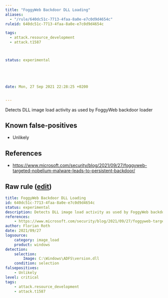 ```yaml
---
title: "FoggyWeb Backdoor DLL Loading"
aliases:
  - "/rule/640dc51c-7713-4faa-8a0e-e7c0d9d4654c"
ruleid: 640dc51c-7713-4faa-8a0e-e7c0d9d4654c

tags:
  - attack.resource_development
  - attack.t1587



status: experimental





date: Mon, 27 Sep 2021 22:28:25 +0200


---
```


Detects DLL image load activity as used by FoggyWeb backdoor loader

<!--more-->


## Known false-positives

* Unlikely



## References

* https://www.microsoft.com/security/blog/2021/09/27/foggyweb-targeted-nobelium-malware-leads-to-persistent-backdoor/


## Raw rule ([edit](https://github.com/SigmaHQ/sigma/edit/master/rules/windows/image_load/image_load_foggyweb_nobelium.yml))
```yaml
title: FoggyWeb Backdoor DLL Loading
id: 640dc51c-7713-4faa-8a0e-e7c0d9d4654c
status: experimental
description: Detects DLL image load activity as used by FoggyWeb backdoor loader
references:
    - https://www.microsoft.com/security/blog/2021/09/27/foggyweb-targeted-nobelium-malware-leads-to-persistent-backdoor/
author: Florian Roth
date: 2021/09/27
logsource:
    category: image_load
    product: windows
detection:
    selection:
        Image: C:\Windows\ADFS\version.dll
    condition: selection
falsepositives:
    - Unlikely
level: critical
tags:
    - attack.resource_development
    - attack.t1587

```
